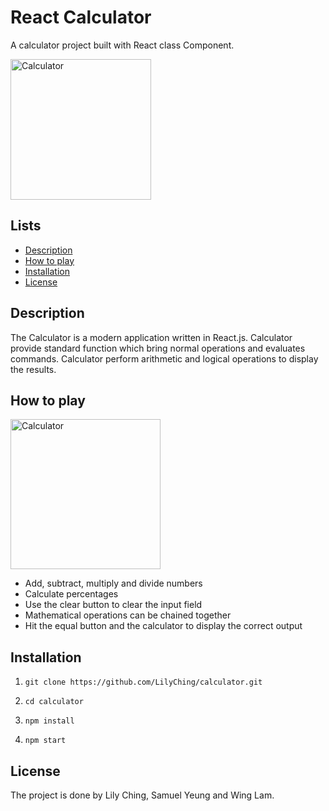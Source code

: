# React Calculator
A calculator project built with React class Component.

<img width="225" alt="Calculator" src="https://user-images.githubusercontent.com/106130121/182583964-d5a9d175-7f37-4053-8da0-d9f668d54fe0.png">

## Lists
* [Description](#description)
* [How to play](#how-to-play)
* [Installation](#installation)
* [License](#license)

## Description
The Calculator is a modern application written in React.js. Calculator provide standard function which bring normal operations and evaluates commands. Calculator perform arithmetic and logical operations to display the results.

## How to play
<img width="240" alt="Calculator" src="https://user-images.githubusercontent.com/106130121/182668791-3e44d15e-5b89-4ac0-abf0-22ac77b53893.gif">

* Add, subtract, multiply and divide numbers
* Calculate percentages
* Use the clear button to clear the input field
* Mathematical operations can be chained together
* Hit the equal button and the calculator to display the correct output

##  Installation

1. `git clone https://github.com/LilyChing/calculator.git`

2. `cd calculator`

3. `npm install`

4. `npm start`

## License

The project is done by Lily Ching, Samuel Yeung and Wing Lam.
